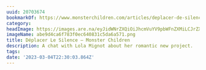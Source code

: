 ```yaml
---
uuid: 20703674
bookmarkOf: https://www.monsterchildren.com/articles/deplacer-de-silence-with-lola-mignot
category: 
headImage: https://images.are.na/eyJidWNrZXQiOiJhcmVuYV9pbWFnZXMiLCJrZXkiOiIyMDcwMzY3NC9vcmlnaW5hbF9hYmU5ZDRjYTZmNzgzZjBlYzY0MDgzMWM1ZGE2YTU3MS5wbmciLCJlZGl0cyI6eyJyZXNpemUiOnsid2lkdGgiOjEyMDAsImhlaWdodCI6MTIwMCwiZml0IjoiaW5zaWRlIiwid2l0aG91dEVubGFyZ2VtZW50Ijp0cnVlfSwid2VicCI6eyJxdWFsaXR5Ijo5MH0sImpwZWciOnsicXVhbGl0eSI6OTB9LCJyb3RhdGUiOm51bGx9fQ==?bc=0
imageName: abe9d4ca6f783f0ec640831c5da6a571.png
title: Déplacer Le Silence — Monster Children
description: A chat with Lola Mignot about her romantic new project.
tags: 
date: '2023-03-04T22:30:03.864Z'
---
```

